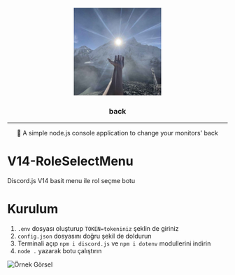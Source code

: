 
<p align="center">
  <a href="" rel="noopener">
 <img width=200px height=200px src="./assets/back.png"></a>
</p>

<h3 align="center">back</h3>

---

<p align="center"> 🔆 A simple node.js console application to change your monitors' back<br></p>

# V14-RoleSelectMenu
Discord.js V14 basit menu ile rol seçme botu

# Kurulum
1. `.env` dosyası oluşturup `TOKEN=tokeniniz` şeklin de giriniz
2. `config.json` dosyasını doğru şekil de doldurun
3. Terminali açıp `npm i discord.js` ve `npm i dotenv` modullerini indirin
4. `node .` yazarak botu çalıştırın


![Örnek Görsel](https://github.com/user-attachments/assets/b9e4da75-1c18-4a0e-9d0f-5f8cd1198000)
